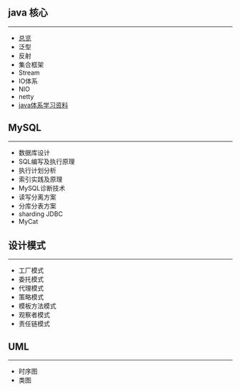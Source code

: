 ## java 核心

***

- [总览](docs/java-core/java核心总览.md)
- 泛型
- 反射
- 集合框架
- Stream
- IO体系
- NIO
- netty
- [java体系学习资料](docs/java-core/java体系学习资料汇总.md)

## MySQL

***

- 数据库设计
- SQL编写及执行原理
- 执行计划分析
- 索引实践及原理
- MySQL诊断技术
- 读写分离方案
- 分库分表方案
- sharding JDBC
- MyCat

## 设计模式

***

- 工厂模式
- 委托模式
- 代理模式
- 策略模式
- 模板方法模式
- 观察者模式
- 责任链模式

## UML

***

- 时序图
- 类图